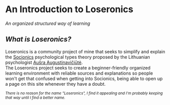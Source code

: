 # An Introduction to Loseronics 
_An organized structured way of learning_  
  
## _What is Loseronics?_
Loseronics is a community project of mine that seeks to simplify and explain the [Socionics](https://en.wikipedia.org/wiki/Socionics) psychological types theory proposed by the Lithuanian psychologist [Aušra Augustinavičiūtė](https://en.wikipedia.org/wiki/Au%C5%A1ra_Augustinavi%C4%8Di%C5%ABt%C4%97).  
The Loseronics project seeks to create a beginner-friendly organized learning environment with reliable sources and explanations so people won't get that confused when getting into Socionics, being able to open up a page on this site whenever they have a doubt.  

<sub>_There is no reason for the name "Loseronics", I find it appealing and I'm probably keeping that way until I find a better name._<sub>
